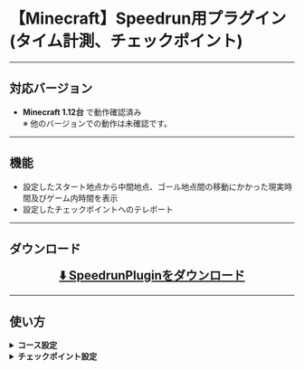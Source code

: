 # 【Minecraft】Speedrun用プラグイン(タイム計測、チェックポイント)

---

## **対応バージョン**

- **Minecraft 1.12台** で動作確認済み  
  ※ 他のバージョンでの動作は未確認です。

---

## **機能**

- 設定したスタート地点から中間地点、ゴール地点間の移動にかかった現実時間及びゲーム内時間を表示
- 設定したチェックポイントへのテレポート

---

## ダウンロード
<p align="center">
  <a href="https://github.com/cresc28/Speedrun/releases/tag/v2.1.0" style="font-size: 1.5em;">
    <strong>⬇️ SpeedrunPluginをダウンロード</strong>
  </a>
</p>

---

## **使い方**

<details>
<summary><strong>コース設定</strong></summary>

### `/course add <start|end|via_point> <コース名>`
スタート地点、中間地点、ゴール地点を設定します。(地点はブロック単位です。)<br>
設定したい地点の上に立ち、コースの名前を指定してください。  <br>
同じコースには同じ名前を設定する必要があります。

同じ名前のスタート地点やゴール地点が複数存在する場合は、
最後に踏んだスタート地点から最初に踏んだゴール地点までの時間が計測・表示されます。

---

### `/course add <start|end|via_point> <コース名>　<中間地点名>`
名前付きで中間地点を登録します。<br>
内部的には`コース名.中間地点名`という形式で保存されます。
中間地点名は省力可能です。<br>

---

### `/course remove <start|end|via_point> <コース名>　または  /course remove <コース名>`
指定した名前のコースのスタート地点、中間地点、ゴール地点を削除します。<br>
後者のコマンドでは、指定したコースの地点を一括で削除します。

---

### `/course list <start|end|via_point> または /course list` 
登録されているコースの一覧を表示します。

---

### `/course tp <start|end|via_point> <コース名> または /course tp <コース名>`
指定したコースへTPします。タイプを指定しない場合はスタート地点にTPされます。<br>
このコマンドは`/cp tp`に比べて低速です。

---

### その他
コースの計測開始メッセージやクリアメッセージを変更するには、  
`Speedrun`ディレクトリに生成される`message.yml`を編集してください。

</details>

<details>
<summary><strong>チェックポイント設定</strong></summary>

### 使い方
ネザースターを右クリックで最後に設定したチェックポイント(以下CP)にテレポートします。<br>
ネザースターを左クリックでGUIメニューを開きます。

---

### `/cp <CP名> または /cp`
現在位置に指定した名前のCPを登録します。</br>
名前を指定しなかった場合tmpという名前のCPを登録します。<br>
ネザースターを右クリックすると、その位置にテレポートします。

---

### `/cp remove <CP名>`
指定した名前のCPを削除します。

---

### `/cp tp <CP名>`
指定した名前のCPへTPします。

---

### `/cp list`
現在のワールドに存在するCPの一覧を表示します。

---

### `/cp allowCrossWorldTp <true|false>`
ワールドを跨ぐCPでの移動を許可または禁止します。
</details>